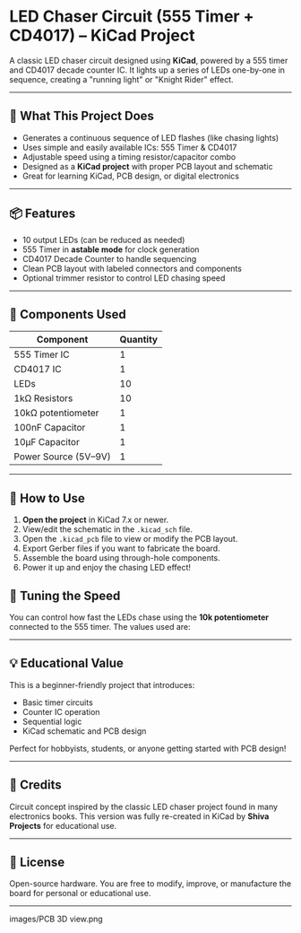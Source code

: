 # LED Chaser Circuit (555 Timer + CD4017) – KiCad Project

A classic LED chaser circuit designed using **KiCad**, powered by a 555 timer and CD4017 decade counter IC. It lights up a series of LEDs one-by-one in sequence, creating a "running light" or "Knight Rider" effect.

---

## 🎯 What This Project Does

- Generates a continuous sequence of LED flashes (like chasing lights)
- Uses simple and easily available ICs: 555 Timer & CD4017
- Adjustable speed using a timing resistor/capacitor combo
- Designed as a **KiCad project** with proper PCB layout and schematic
- Great for learning KiCad, PCB design, or digital electronics

---

## 📦 Features

- 10 output LEDs (can be reduced as needed)
- 555 Timer in **astable mode** for clock generation
- CD4017 Decade Counter to handle sequencing
- Clean PCB layout with labeled connectors and components
- Optional trimmer resistor to control LED chasing speed

---

## 🧰 Components Used

| Component        | Quantity |
|------------------|----------|
| 555 Timer IC     | 1        |
| CD4017 IC        | 1        |
| LEDs             | 10       |
| 1kΩ Resistors    | 10       |
| 10kΩ potentiometer   | 1        |
| 100nF Capacitor  | 1        |
| 10µF Capacitor   | 1        |
| Power Source (5V–9V) | 1    |

---

## 🚀 How to Use

1. **Open the project** in KiCad 7.x or newer.
2. View/edit the schematic in the `.kicad_sch` file.
3. Open the `.kicad_pcb` file to view or modify the PCB layout.
4. Export Gerber files if you want to fabricate the board.
5. Assemble the board using through-hole components.
6. Power it up and enjoy the chasing LED effect!

## 🔧 Tuning the Speed

You can control how fast the LEDs chase using the **10k potentiometer** connected to the 555 timer. The values used are:

---

## 💡 Educational Value

This is a beginner-friendly project that introduces:
- Basic timer circuits
- Counter IC operation
- Sequential logic
- KiCad schematic and PCB design

Perfect for hobbyists, students, or anyone getting started with PCB design!

---

## 🙏 Credits

Circuit concept inspired by the classic LED chaser project found in many electronics books. This version was fully re-created in KiCad by **Shiva Projects** for educational use.

---

## 📄 License

Open-source hardware. You are free to modify, improve, or manufacture the board for personal or educational use.

---
images/PCB 3D view.png
